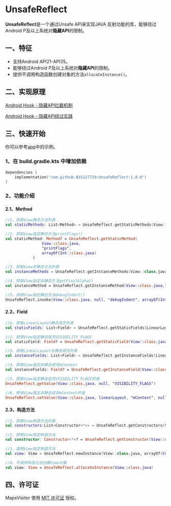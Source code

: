 # UnsafeReflect

**UnsafeReflect**是一个通过Unsafe API来实现JAVA 反射功能的库，能够绕过Android P及以上系统对**隐藏API**的限制。



## 一、特征

- 支持Android API21-API35。
- 能够绕过Android P及以上系统对**隐藏API**的限制。
- 提供不调用构造函数创建对象的方法`allocateInstance()`。



## 二、实现原理

[Android Hook - 隐藏API拦截机制](https://juejin.cn/post/7440716088898060339)

[Android Hook - 隐藏API绕过实践](https://juejin.cn/post/7440700915140001843)





## 三、快速开始

你可以参考[app](https://github.com/835127729/UnsafeReflect/tree/main/app)中的示例。

### 1、在 build.gradle.kts 中增加依赖

```kotlin
dependencies {
    implementation("com.github.835127729:UnsafeReflect:1.0.0")
}
```



### 2、功能介绍

#### 2.1、Method

```kotlin
//1、获取View静态方法列表
val staticMethods: List<Method> = UnsafeReflect.getStaticMethods(View::class.java)

//2、获取View指定静态方法printFlags()
val staticMethod: Method? = UnsafeReflect.getStaticMethod(
                View::class.java,
                "printFlags",
                arrayOf(Int::class.java)
            )

//3、获取View非静态方法列表
val instanceMethods = UnsafeReflect.getInstanceMethods(View::class.java)

//4、获取View指定非静态方法getFinalAlpha()
val instanceMethod = UnsafeReflect.getInstanceMethod(View::class.java,"getFinalAlpha")

//5、调用View指定静态方法debugIndent()
UnsafeReflect.invoke(View::class.java, null, "debugIndent", arrayOf(Int::class.java), 1)
```



#### 2.2、Field

```kotlin
//1、获取LinearLayout静态成员列表
val staticFields: List<Field> = UnsafeReflect.getStaticFields(LinearLayout::class.java)

//2、获取View指定静态成员VISIBILITY_FLAGS
val staticField: Field? = UnsafeReflect.getStaticField(View::class.java, "VISIBILITY_FLAGS")

//3、获取LinearLayout非静态成员列表
val instanceFields: List<Field> = UnsafeReflect.getInstanceFields(LinearLayout::class.java)

//4、获取View指定非静态成员mContext
val instanceFields: Field? = UnsafeReflect.getInstanceField(View::class.java, "mContext")

//5、获取View指定静态成员VISIBILITY_FLAGS的值
UnsafeReflect.getValue(View::class.java, null, "VISIBILITY_FLAGS")

//6、修改View指定非静态成员mContext的值
UnsafeReflect.setValue(View::class.java, linearLayout, "mContext", null)
```



#### 2.3、构造方法

```kotlin
//1、获取View构造方法列表
val constructors:List<Constructor<*>> = UnsafeReflect.getConstructors(View::class.java)

//2、获取View指定构造方法
val constructor: Constructor<*>? = UnsafeReflect.getConstructor(View::class.java, arrayOf(Context::class.java))

//3、调用View指定构造方法
val view: View = UnsafeReflect.newInstance(View::class.java, arrayOf(Context::class.java),context)

//4、不调用构造方法创建View对象
val view: View = UnsafeReflect.allocateInstance(View::class.java)
```





## 四、许可证

MapsVisitor 使用 [MIT 许可证](https://github.com/bytedance/bhook/blob/main/LICENSE) 授权。